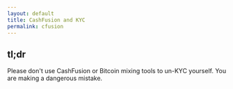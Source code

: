 ```yaml
---
layout: default
title: CashFusion and KYC
permalink: cfusion
---
```


## tl;dr

Please don't use CashFusion or Bitcoin mixing tools to un-KYC yourself. 
You are making a dangerous mistake.

## 

